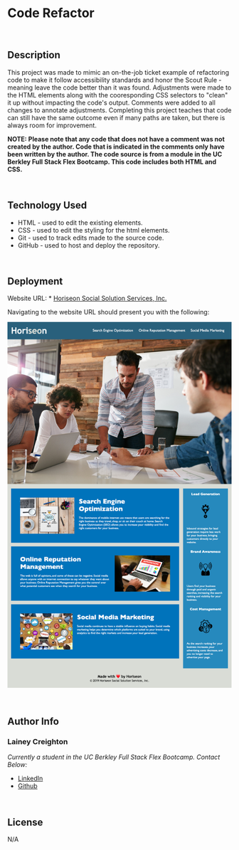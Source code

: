 # Code Refactor

<br>

## Description

This project was made to mimic an on-the-job ticket example of refactoring code to make it follow accessibility standards and honor the Scout Rule - meaning leave the code better than it was found. Adjustments were made to the HTML elements along with the cooresponding CSS selectors to "clean" it up without impacting the code's output. Comments were added to all changes to annotate adjustments. Completing this project teaches that code can still have the same outcome even if many paths are taken, but there is always room for improvement.

**NOTE: Please note that any code that does not have a comment was not created by the author. Code that is indicated in the comments only have been written by the author. The code source is from a module in the UC Berkley Full Stack Flex Bootcamp. This code includes both HTML and CSS.**

<br>

## Technology Used

- HTML - used to edit the existing elements.
- CSS - used to edit the styling for the html elements.
- Git - used to track edits made to the source code.
- GitHub - used to host and deploy the repository.

<br>

## Deployment

Website URL: * [Horiseon Social Solution Services, Inc.](https://laineycreighton.github.io/code-refactor/)

Navigating to the website URL should present you with the following:

![alt text](assets/images/horiseon-webpage.png)
  
  <br>

## Author Info

### Lainey Creighton

*Currently a student in the UC Berkley Full Stack Flex Bootcamp. Contact Below:* 

* [LinkedIn](https://www.linkedin.com/in/lainey-creighton/)
* [Github](https://github.com/laineycreighton)

<br>

## License

N/A
